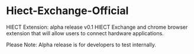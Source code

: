 # Hiect-Exchange-Official

HIECT Extension: alpha release v0.1
HIECT Exchange and chrome browser extension that will allow users to connect hardware applications.

Please Note: Alpha release is for developers to test internally.